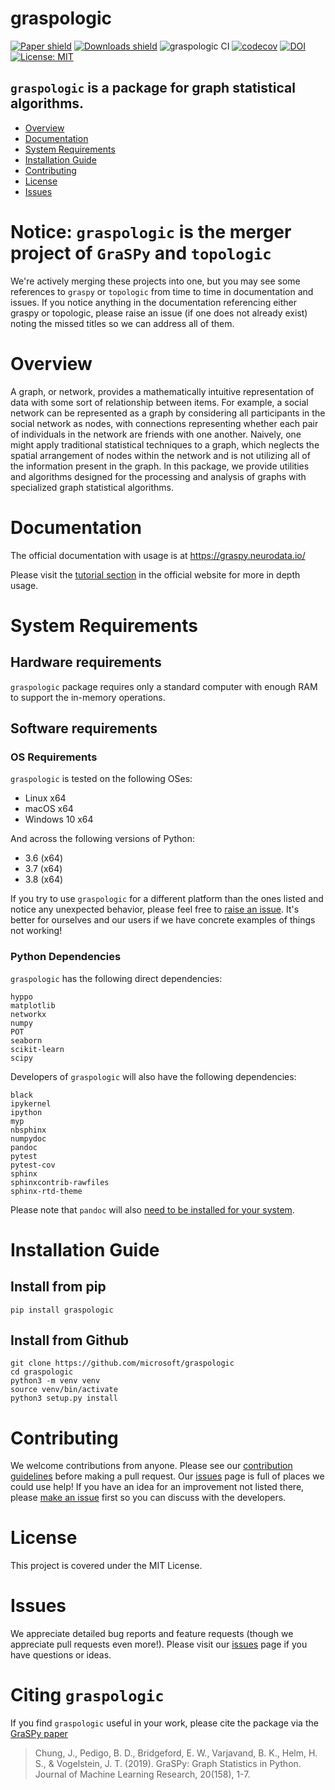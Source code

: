 # graspologic
[![Paper shield](https://img.shields.io/badge/JMLR-Paper-red)](http://www.jmlr.org/papers/volume20/19-490/19-490.pdf)
[![Downloads shield](https://img.shields.io/pypi/dm/graspologic.svg)](https://pypi.org/project/graspologic/)
![graspologic CI](https://github.com/microsoft/graspologic/workflows/graspologic%20CI/badge.svg)
[![codecov](https://codecov.io/gh/neurodata/graspy/branch/master/graph/badge.svg)](https://codecov.io/gh/neurodata/graspy)
[![DOI](https://zenodo.org/badge/147768493.svg)](https://zenodo.org/badge/latestdoi/147768493)
[![License: MIT](https://img.shields.io/badge/License-MIT-yellow.svg)](https://opensource.org/licenses/MIT)

## `graspologic` is a package for graph statistical algorithms.

- [Overview](#overview)
- [Documentation](#documentation)
- [System Requirements](#system-requirements)
- [Installation Guide](#installation-guide)
- [Contributing](#contributing)
- [License](#license)
- [Issues](#issues)

# Notice: `graspologic` is the merger project of `GraSPy` and `topologic`
We're actively merging these projects into one, but you may see some references to `graspy` or `topologic` from time to time in documentation and 
issues. If you notice anything in the documentation referencing either graspy or topologic, please raise an issue (if one does not already exist) 
noting the missed titles so we can address all of them.

# Overview
A graph, or network, provides a mathematically intuitive representation of data with some sort of relationship between items. For example, a social network can be represented as a graph by considering all participants in the social network as nodes, with connections representing whether each pair of individuals in the network are friends with one another. Naively, one might apply traditional statistical techniques to a graph, which neglects the spatial arrangement of nodes within the network and is not utilizing all of the information present in the graph. In this package, we provide utilities and algorithms designed for the processing and analysis of graphs with specialized graph statistical algorithms.

# Documentation
The official documentation with usage is at https://graspy.neurodata.io/

Please visit the [tutorial section](https://graspy.neurodata.io/tutorial.html) in the official website for more in depth usage.

# System Requirements
## Hardware requirements
`graspologic` package requires only a standard computer with enough RAM to support the in-memory operations. 

## Software requirements
### OS Requirements
`graspologic` is tested on the following OSes:
- Linux x64
- macOS x64
- Windows 10 x64

And across the following versions of Python:
- 3.6 (x64)
- 3.7 (x64)
- 3.8 (x64)

If you try to use `graspologic` for a different platform than the ones listed and notice any unexpected behavior,
please feel free to [raise an issue](https://github.com/microsoft/graspologic/issues/new).  It's better for ourselves and our users 
if we have concrete examples of things not working!

### Python Dependencies
`graspologic` has the following direct dependencies:
```
hyppo
matplotlib
networkx
numpy
POT
seaborn
scikit-learn
scipy
```

Developers of `graspologic` will also have the following dependencies:
```
black
ipykernel
ipython
myp
nbsphinx
numpydoc
pandoc
pytest
pytest-cov
sphinx
sphinxcontrib-rawfiles
sphinx-rtd-theme
```

Please note that `pandoc` will also [need to be installed for your system](https://pandoc.org/installing.html).

# Installation Guide
## Install from pip
```
pip install graspologic
```

## Install from Github
```
git clone https://github.com/microsoft/graspologic
cd graspologic
python3 -m venv venv
source venv/bin/activate
python3 setup.py install
```

# Contributing
We welcome contributions from anyone. Please see our [contribution guidelines](https://github.com/microsoft/graspologic/blob/dev/CONTRIBUTING.md) before making a pull request. Our 
[issues](https://github.com/microsoft/graspologic/issues) page is full of places we could use help! 
If you have an idea for an improvement not listed there, please 
[make an issue](https://github.com/microsoft/graspologic/issues/new) first so you can discuss with the developers. 

# License
This project is covered under the MIT License.

# Issues
We appreciate detailed bug reports and feature requests (though we appreciate pull requests even more!). Please visit our [issues](https://github.com/microsoft/graspologic/issues) page if you have questions or ideas.

# Citing `graspologic`
If you find `graspologic` useful in your work, please cite the package via the [GraSPy paper](http://www.jmlr.org/papers/volume20/19-490/19-490.pdf)

> Chung, J., Pedigo, B. D., Bridgeford, E. W., Varjavand, B. K., Helm, H. S., & Vogelstein, J. T. (2019). GraSPy: Graph Statistics in Python. Journal of Machine Learning Research, 20(158), 1-7.

